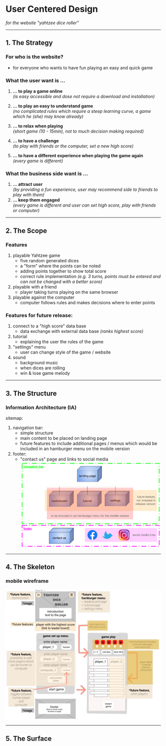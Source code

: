 # **U**ser **C**entered **D**esign  
*for the website "yahtzee dice roller"*
***
## 1. The **Strategy**  
### For who is the website?  
- for everyone who wants to have fun playing an easy and quick game  
### **What the user want is ...**  
1. **... to play a game online**  
    *(is easy accessible and dose not require a download and installation)*    
  
2. **... to play an easy to understand game**  
    *(no complicated rules which require a steep learning curve, a game which he (she) may know already)*  
  
3. **... to relax when playing**  
    *(short game (10 - 15min), not to much decision making required)*
  
4. **... to have a challenge**  
    *(to play with friends or the computer, set a new high score)*

5. **... to have a different experience when playing the game again**  
    *(every game is different)*  

### **What the business side want is ...**  
   1. **... attract user**  
    *(by providing a fun experience, user may recommend side to friends to play with them)*
   2. **... keep them engaged**  
   *(every game is different and user can set high score, play with friends or computer)*  

***
## 2. The **Scope**  
### **Features**
1. playable Yahtzee game
    - five random generated dices
    - a "form" where the points can be noted
    - adding points together to show total score
    - correct rule implementation *(e.g. 3 turns, points must be entered and can not be changed with a better score)*
2. playable with a friend
    - player taking turns playing on the same browser
3. playable against the computer
    - computer follows rules and makes decisions where to enter points  
### **Features for future release:**
1. connect to a "high score" data base
    - data exchange with external data base *(ranks highest score)*
2. tutorial
    - explaining the user the rules of the game
3. "settings" menu
    - user can change style of the game / website
4. sound
    - background music
    - when dices are rolling
    - win & lose game melody
***
## 3. The **Structure**  
### **Information Architecture** (IA)  
sitemap:
1. navigation bar:
    - simple structure
    - main content to be placed on landing page
    - future features to include additional pages / menus which would be included in an hamburger menu on the mobile version  
2. footer:
    - "contact us" page and links to social media
![sitemap](../images/doc/sitemap_yahtzee-dice-roller.webp)

***
## 4. The **Skeleton**  
### mobile wireframe
![mobile wireframe](../images/doc/wireframe_yahtzee-dice-roller_600.webp)  


***
## 5. The **Surface**  

